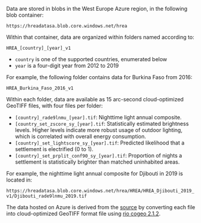 Data are stored in blobs in the West Europe Azure region, in the following blob container:

`https://hreadatasa.blob.core.windows.net/hrea`

Within that container, data are organized within folders named according to:

`HREA_[country]_[year]_v1`

* `country` is one of the supported countries, enumerated below
* `year` is a four-digit year from 2012 to 2019

For example, the following folder contains data for Burkina Faso from 2016:

`HREA_Burkina_Faso_2016_v1`

Within each folder, data are available as 15 arc-second cloud-optimized GeoTIFF files, with four files per folder:

* `[country]_rade9lnmu_[year].tif`: Nighttime light annual composite.
* `[country_set_zscore_sy_[year].tif`: Statistically estimated brightness levels. Higher levels indicate more robust usage of outdoor lighting, which is correlated with overall energy consumption.
* `[country]_set_lightscore_sy_[year].tif`: Predicted likelihood that a settlement is electrified (0 to 1).
* `[country]_set_prplit_conf90_sy_[year].tif`: Proportion of nights a settlement is statistically brighter than matched uninhabited areas.

For example, the nighttime light annual composite for Djibouti in 2019 is located in:

`https://hreadatasa.blob.core.windows.net/hrea/HREA/HREA_Djibouti_2019_v1/Djibouti_rade9lnmu_2019.tif`

The data hosted on Azure is derived from the [source](http://www-personal.umich.edu/~brianmin/HREA/index.html) by converting each file into cloud-optimized GeoTIFF format file using [rio cogeo 2.1.2](https://github.com/cogeotiff/rio-cogeo).